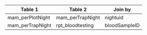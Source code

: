 |Table 1|Table 2|Join by|
|----------------|----------------|-------------|
|mam_perPlotNight|mam_perTrapNight|nightuid|
|mam_perTrapNight|rpt_bloodtesting|bloodSampleID|
